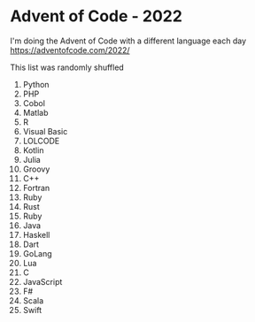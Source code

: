 # Advent of Code - 2022 

I'm doing the Advent of Code with a different language each day
https://adventofcode.com/2022/

This list was randomly shuffled
1. Python
2. PHP
3. Cobol
4. Matlab
5. R
6. Visual Basic
7. LOLCODE
8. Kotlin
9. Julia
10. Groovy
11. C++
12. Fortran
13. Ruby
14. Rust
15. Ruby
16. Java
17. Haskell
18. Dart
19. GoLang
20. Lua
21. C
22. JavaScript
23. F#
24. Scala
25. Swift

